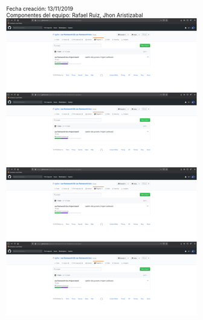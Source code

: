 Fecha creación: 13/11/2019  
Componentes del equipo: Rafael Ruiz, Jhon Aristizabal  
![primeraImagen](imagesREADME/14_11_2019_1.png)
![primeraImagen](imagesREADME/14_11_2019_1.png)  
![primeraImagen](imagesREADME/14_11_2019_1.png)    
![primeraImagen](imagesREADME/14_11_2019_1.png)


